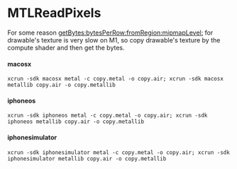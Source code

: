 # MTLReadPixels

For some reason [getBytes:bytesPerRow:fromRegion:mipmapLevel:](https://developer.apple.com/documentation/metal/mtltexture/1515751-getbytes?language=objc) for drawable's texture is very slow on M1, so copy drawable's texture by the compute shader and then get the bytes.

#### macosx
	
	xcrun -sdk macosx metal -c copy.metal -o copy.air; xcrun -sdk macosx metallib copy.air -o copy.metallib
	
#### iphoneos

	xcrun -sdk iphoneos metal -c copy.metal -o copy.air; xcrun -sdk iphoneos metallib copy.air -o copy.metallib

#### iphonesimulator	

	xcrun -sdk iphonesimulator metal -c copy.metal -o copy.air; xcrun -sdk iphonesimulator metallib copy.air -o copy.metallib